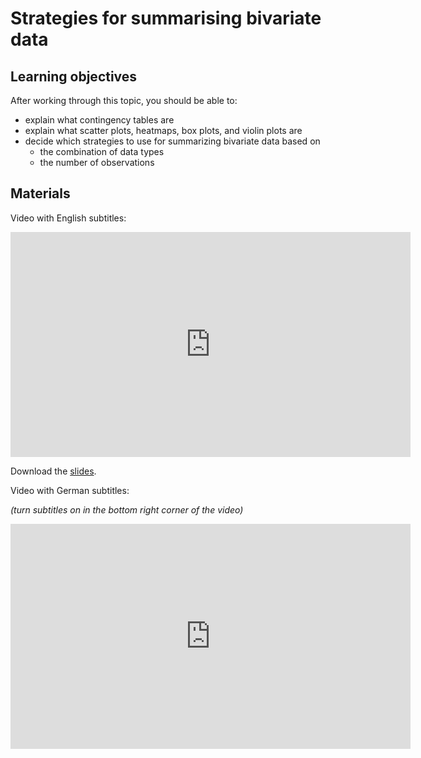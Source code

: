 # Strategies for summarising bivariate data

## Learning objectives

After working through this topic, you should be able to:

- explain what contingency tables are
- explain what scatter plots, heatmaps, box plots, and violin plots are
- decide which strategies to use for summarizing bivariate data based on
  - the combination of data types
  - the number of observations

## Materials

Video with English subtitles:

<iframe
  src="https://electure.uni-bonn.de/paella7/ui/watch.html?id=XXXXX"
  width="640"
  height="360"
  frameborder="0"
  allowfullscreen
></iframe>

Download the [slides](chapter_template-strategies.pdf).

Video with German subtitles:

*(turn subtitles on in the bottom right corner of the video)*

<iframe
  src="https://electure.uni-bonn.de/paella7/ui/watch.html?id=XXXXX"
  width="640"
  height="360"
  frameborder="0"
  allowfullscreen
></iframe>
